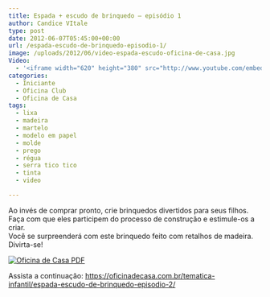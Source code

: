 ```yaml
---
title: Espada + escudo de brinquedo – episódio 1
author: Candice VItale
type: post
date: 2012-06-07T05:45:00+00:00
url: /espada-escudo-de-brinquedo-episodio-1/
image: /uploads/2012/06/video-espada-escudo-oficina-de-casa.jpg
Video:
  - '<iframe width="620" height="380" src="http://www.youtube.com/embed/eeoEa85D7kE?wmode=transparent" frameborder="0" allowfullscreen></iframe>'
categories:
  - Iniciante
  - Oficina Club
  - Oficina de Casa
tags:
  - lixa
  - madeira
  - martelo
  - modelo em papel
  - molde
  - prego
  - régua
  - serra tico tico
  - tinta
  - video

---
```

Ao invés de comprar pronto, crie brinquedos divertidos para seus filhos.  
Faça com que eles participem do processo de construção e estimule-os a criar.  
Você se surpreenderá com este brinquedo feito com retalhos de madeira.  
Divirta-se!

[![Oficina de Casa PDF][1]][2]

Assista a continuação: <https://oficinadecasa.com.br/tematica-infantil/espada-escudo-de-brinquedo-episodio-2/>

 [1]: /uploads/pdf/download-pdf.png
 [2]: /uploads/pdf/espada-e-escudo-de-madeira-oficina-de-casa.pdf "Faça o download do PDF"
